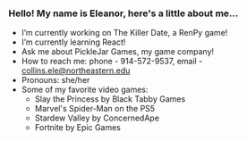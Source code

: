 ### Hello! My name is Eleanor, here's a little about me...

- I’m currently working on The Killer Date, a RenPy game!
- I’m currently learning React! 
- Ask me about PickleJar Games, my game company!
- How to reach me: phone - 914-572-9537, email - collins.ele@northeastern.edu
- Pronouns: she/her
- Some of my favorite video games:
    - Slay the Princess by Black Tabby Games
    - Marvel's Spider-Man on the PS5
    - Stardew Valley by ConcernedApe
    - Fortnite by Epic Games

